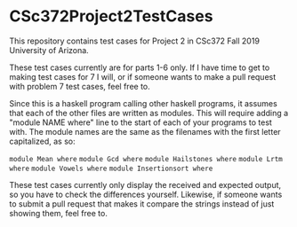 # CSc372Project2TestCases
This repository contains test cases for Project 2 in CSc372 Fall 2019 University of Arizona.

These test cases currently are for parts 1-6 only. If I have time to get to making test cases for 7 I will, or if someone wants to make a pull request with problem 7 test cases, feel free to.

Since this is a haskell program calling other haskell programs, it assumes that each of the other files are written as modules. This will require adding a "module NAME where" line to the start of each of your programs to test with. The module names are the same as the filenames with the first letter capitalized, as so:

`module Mean where`
`module Gcd where`
`module Hailstones where`
`module Lrtm where`
`module Vowels where`
`module Insertionsort where`

These test cases currently only display the received and expected output, so you have to check the differences yourself. Likewise, if someone wants to submit a pull request that makes it compare the strings instead of just showing them, feel free to.
